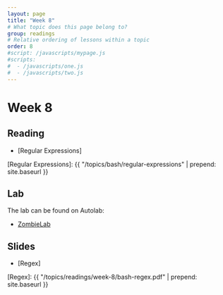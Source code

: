 ```yaml
---
layout: page
title: "Week 8"
# What topic does this page belong to?
group: readings
# Relative ordering of lessons within a topic
order: 8
#script: /javascripts/mypage.js
#scripts:
#  - /javascripts/one.js
#  - /javascripts/two.js
---
```


# Week 8

## Reading

- [Regular Expressions]

[Regular Expressions]: {{ "/topics/bash/regular-expressions" | prepend: site.baseurl }}

## Lab

The lab can be found on Autolab:

- [ZombieLab](https://autolab.andrew.cmu.edu/courses/07131-f19/assessments/zombielab)

## Slides

- [Regex] 

[Regex]:        {{ "/topics/readings/week-8/bash-regex.pdf" | prepend: site.baseurl }}
